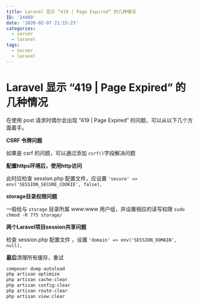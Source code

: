 ```yaml
---
title: Laravel 显示 “419 | Page Expired” 的几种情况
ID: '24409'
date: '2020-02-07 21:15:23'
categories:
  - server
  - laravel
tags:
  - server
  - laravel
---
```


# Laravel 显示 “419 | Page Expired” 的几种情况

在使用 post 请求时偶尔会出现 “419 | Page Expired” 的问题，可以从以下几个方面着手。

**CSRF 令牌问题**

如果是 csrf 的问题，可以通过添加 `csrf()`字段解决问题

**配置https环境后，使用http访问**

此时应检查 session.php 配置文件，应设置 `'secure' => env('SESSION_SECURE_COOKIE', false),`

**storage目录权限问题**

一般给与 `storage` 目录所属 www:www 用户组，并设置相应的读写权限 `sudo chmod -R 775 storage/`

**两个Laravel项目session共享问题**

检查 session.php 配置文件 ，设置 `'domain' => env('SESSION_DOMAIN', null),`

**最后**清理所有缓存，重试

``` js 
composer dump-autoload
php artisan optimize
php artisan cache:clear
php artisan config:clear
php artisan route:clear
php artisan view:clear
```
 
 
 
 
 
 
 
 
 
 
 
 
 
 
 
 
 
 
 
 
 
 
